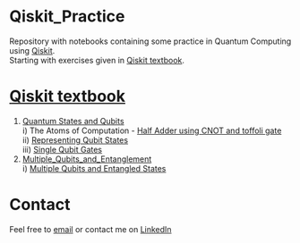 # Qiskit_Practice
Repository with notebooks containing some practice in Quantum Computing using [Qiskit](https://qiskit.org/).<br>
Starting with exercises given in [Qiskit textbook](https://qiskit.org/textbook/preface.html).<br>

[Qiskit textbook](https://qiskit.org/textbook/preface.html)
===================================================================
1) [Quantum States and Qubits](https://qiskit.org/textbook/ch-states/introduction.html) <br>
      i) The Atoms of Computation - [Half Adder using CNOT and toffoli gate](./Qiskit_Book/Quantum_States_And_Qubits/Half_Adder_CNOT_Toffoli.ipynb)<br>
      ii) [Representing Qubit States](./Qiskit_Book/Quantum_States_And_Qubits/Quantum_States.ipynb)<br>
      iii) [Single Qubit Gates](./Qiskit_Book/Quantum_States_And_Qubits/Single_Qubit_Gates.ipynb)<br>
2) [Multiple_Qubits_and_Entanglement](https://github.com/nachiket273/Qiskit_Practice/tree/main/Qiskit_Book/Multiple_Qubits_and_Entanglement) <br>
      i) [Multiple Qubits and Entangled States](./Qiskit_Book/Multiple_Qubits_and_Entanglement/Multiple_Qubits_and_Entangled_States.ipynb)<br>
      
      
# Contact
Feel free to [email](mailto:nachiket.tanksale@gmail.com) or contact me on [LinkedIn](https://www.linkedin.com/in/nachikettanksale/)
